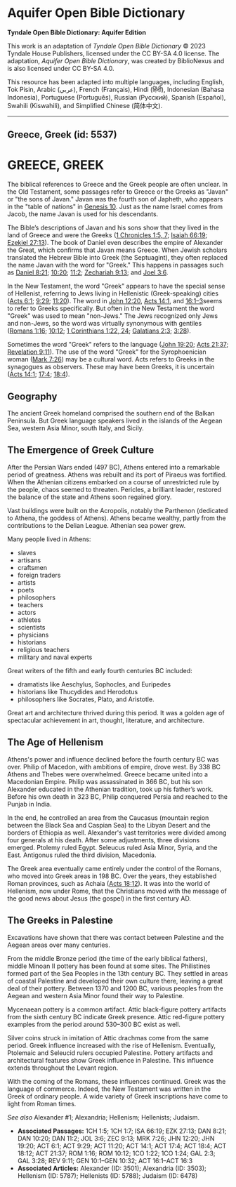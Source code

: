 # Aquifer Open Bible Dictionary

**Tyndale Open Bible Dictionary: Aquifer Edition**

This work is an adaptation of *Tyndale Open Bible Dictionary* © 2023 Tyndale House Publishers, licensed under the CC BY\-SA 4\.0 license. The adaptation, *Aquifer Open Bible Dictionary*, was created by BiblioNexus and is also licensed under CC BY\-SA 4\.0\.

This resource has been adapted into multiple languages, including English, Tok Pisin, Arabic (عربي), French (Français), Hindi (हिंदी), Indonesian (Bahasa Indonesia), Portuguese (Português), Russian (Русский), Spanish (Español), Swahili (Kiswahili), and Simplified Chinese (简体中文).



--------------------------------

## Greece, Greek (id: 5537)

GREECE, GREEK
=============

The biblical references to Greece and the Greek people are often unclear. In the Old Testament, some passages refer to Greece or the Greeks as "Javan" or "the sons of Javan." Javan was the fourth son of Japheth, who appears in the "table of nations" in [Genesis 10](https://ref.ly/Gen10:1-Gen10:32). Just as the name Israel comes from Jacob, the name Javan is used for his descendants.

The Bible’s descriptions of Javan and his sons show that they lived in the land of Greece and were the Greeks ([1 Chronicles 1:5, 7](https://ref.ly/1Chr1:5,1Chr1:7); [Isaiah 66:19](https://ref.ly/Isa66:19); [Ezekiel 27:13](https://ref.ly/Ezek27:13)). The book of Daniel even describes the empire of Alexander the Great, which confirms that Javan means Greece. When Jewish scholars translated the Hebrew Bible into Greek (the Septuagint), they often replaced the name Javan with the word for "Greek." This happens in passages such as [Daniel 8:21](https://ref.ly/Dan8:21); [10:20](https://ref.ly/Dan10:20); [11:2](https://ref.ly/Dan11:2); [Zechariah 9:13](https://ref.ly/Zech9:13); and [Joel 3:6](https://ref.ly/Joel3:6). 

In the New Testament, the word "Greek" appears to have the special sense of Hellenist, referring to Jews living in Hellenistic (Greek\-speaking) cities ([Acts 6:1](https://ref.ly/Acts6:1); [9:29](https://ref.ly/Acts9:29); [11:20](https://ref.ly/Acts11:20)). The word in [John 12:20](https://ref.ly/John12:20), [Acts 14:1](https://ref.ly/Acts14:1), and [16:1–3](https://ref.ly/Acts16:1-Acts16:3)seems to refer to Greeks specifically. But often in the New Testament the word "Greek" was used to mean "non\-Jews." The Jews recognized only Jews and non\-Jews, so the word was virtually synonymous with gentiles ([Romans 1:16](https://ref.ly/Rom1:16); [10:12](https://ref.ly/Rom10:12); [1 Corinthians 1:22, 24](https://ref.ly/1Cor1:22,1Cor1:24); [Galatians 2:3](https://ref.ly/Gal2:3); [3:28](https://ref.ly/Gal3:28)). 

Sometimes the word "Greek" refers to the language ([John 19:20](https://ref.ly/John19:20); [Acts 21:37](https://ref.ly/Acts21:37); [Revelation 9:11](https://ref.ly/Rev9:11)). The use of the word "Greek" for the Syrophoenician woman ([Mark 7:26](https://ref.ly/Mark7:26)) may be a cultural word. Acts refers to Greeks in the synagogues as observers. These may have been Greeks, it is uncertain ([Acts 14:1](https://ref.ly/Acts14:1); [17:4](https://ref.ly/Acts17:4); [18:4](https://ref.ly/Acts18:4)).

Geography
---------

The ancient Greek homeland comprised the southern end of the Balkan Peninsula. But Greek language speakers lived in the islands of the Aegean Sea, western Asia Minor, south Italy, and Sicily.

The Emergence of Greek Culture
------------------------------

After the Persian Wars ended (497 BC), Athens entered into a remarkable period of greatness. Athens was rebuilt and its port of Piraeus was fortified. When the Athenian citizens embarked on a course of unrestricted rule by the people, chaos seemed to threaten. Pericles, a brilliant leader, restored the balance of the state and Athens soon regained glory. 

Vast buildings were built on the Acropolis, notably the Parthenon (dedicated to Athena, the goddess of Athens). Athens became wealthy, partly from the contributions to the Delian League. Athenian sea power grew. 

Many people lived in Athens:

* slaves
* artisans
* craftsmen
* foreign traders
* artists
* poets
* philosophers
* teachers
* actors
* athletes
* scientists
* physicians
* historians
* religious teachers
* military and naval experts

Great writers of the fifth and early fourth centuries BC included:

* dramatists like Aeschylus, Sophocles, and Euripedes
* historians like Thucydides and Herodotus
* philosophers like Socrates, Plato, and Aristotle.

Great art and architecture thrived during this period. It was a golden age of spectacular achievement in art, thought, literature, and architecture.

The Age of Hellenism
--------------------

Athens's power and influence declined before the fourth century BC was over. Philip of Macedon, with ambitions of empire, drove west. By 338 BC Athens and Thebes were overwhelmed. Greece became united into a Macedonian Empire. Philip was assassinated in 366 BC, but his son Alexander educated in the Athenian tradition, took up his father’s work. Before his own death in 323 BC, Philip conquered Persia and reached to the Punjab in India. 

In the end, he controlled an area from the Caucasus (mountain region between the Black Sea and Caspian Sea) to the Libyan Desert and the borders of Ethiopia as well. Alexander's vast territories were divided among four generals at his death. After some adjustments, three divisions emerged. Ptolemy ruled Egypt. Seleucus ruled Asia Minor, Syria, and the East. Antigonus ruled the third division, Macedonia.

The Greek area eventually came entirely under the control of the Romans, who moved into Greek areas in 198 BC. Over the years, they established Roman provinces, such as Achaia ([Acts 18:12](https://ref.ly/Acts18:12)). It was into the world of Hellenism, now under Rome, that the Christians moved with the message of the good news about Jesus (the gospel) in the first century AD.

The Greeks in Palestine
-----------------------

Excavations have shown that there was contact between Palestine and the Aegean areas over many centuries. 

From the middle Bronze period (the time of the early biblical fathers), middle Minoan II pottery has been found at some sites. The Philistines formed part of the Sea Peoples in the 13th century BC. They settled in areas of coastal Palestine and developed their own culture there, leaving a great deal of their pottery. Between 1370 and 1200 BC, various peoples from the Aegean and western Asia Minor found their way to Palestine. 

Mycenaean pottery is a common artifact. Attic black\-figure pottery artifacts from the sixth century BC indicate Greek presence. Attic red\-figure pottery examples from the period around 530–300 BC exist as well.

Silver coins struck in imitation of Attic drachmas come from the same period. Greek influence increased with the rise of Hellenism. Eventually, Ptolemaic and Seleucid rulers occupied Palestine. Pottery artifacts and architectural features show Greek influence in Palestine. This influence extends throughout the Levant region.

With the coming of the Romans, these influences continued. Greek was the language of commerce. Indeed, the New Testament was written in the Greek of ordinary people. A wide variety of Greek inscriptions have come to light from Roman times.

*See also* Alexander \#1; Alexandria; Hellenism; Hellenists; Judaism.

* **Associated Passages:** 1CH 1:5; 1CH 1:7; ISA 66:19; EZK 27:13; DAN 8:21; DAN 10:20; DAN 11:2; JOL 3:6; ZEC 9:13; MRK 7:26; JHN 12:20; JHN 19:20; ACT 6:1; ACT 9:29; ACT 11:20; ACT 14:1; ACT 17:4; ACT 18:4; ACT 18:12; ACT 21:37; ROM 1:16; ROM 10:12; 1CO 1:22; 1CO 1:24; GAL 2:3; GAL 3:28; REV 9:11; GEN 10:1–GEN 10:32; ACT 16:1–ACT 16:3
* **Associated Articles:** Alexander (ID: 3501); Alexandria (ID: 3503); Hellenism (ID: 5787); Hellenists (ID: 5788); Judaism (ID: 6478)

